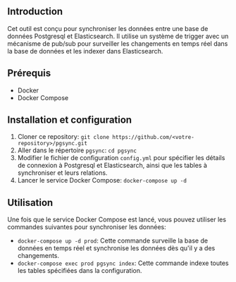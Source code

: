 ## Introduction

Cet outil est conçu pour synchroniser les données entre une base de données Postgresql et Elasticsearch. Il utilise un
système de trigger avec un mécanisme de pub/sub pour surveiller les changements en temps réel dans la base de données et
les indexer dans Elasticsearch.

## Prérequis

- Docker
- Docker Compose

## Installation et configuration

1. Cloner ce repository: `git clone https://github.com/<votre-repository>/pgsync.git`
2. Aller dans le répertoire `pgsync`: `cd pgsync`
3. Modifier le fichier de configuration `config.yml` pour spécifier les détails de connexion à Postgresql et
   Elasticsearch, ainsi que les tables à synchroniser et leurs relations.
4. Lancer le service Docker Compose: `docker-compose up -d`

## Utilisation

Une fois que le service Docker Compose est lancé, vous pouvez utiliser les commandes suivantes pour synchroniser les
données:

- `docker-compose up -d prod`: Cette commande surveille la base de données en temps réel et synchronise les données dès
  qu'il y a des changements.
- `docker-compose exec prod pgsync index`: Cette commande indexe toutes les tables spécifiées dans la configuration.
